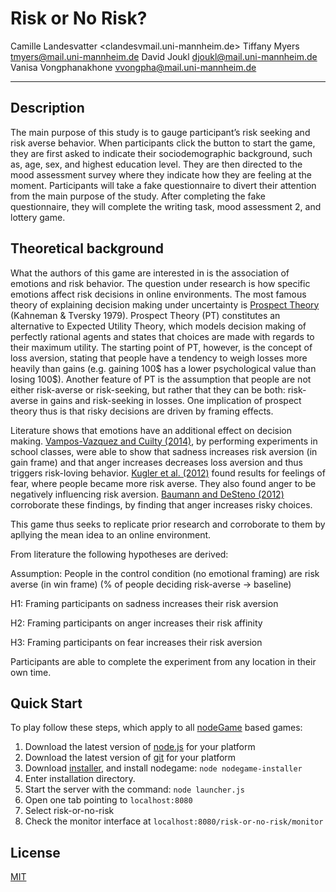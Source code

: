 # Risk or No Risk?

Camille Landesvatter <clandesvmail.uni-mannheim.de>
Tiffany Myers <tmyers@mail.uni-mannheim.de>
David Joukl <djoukl@mail.uni-mannheim.de>
Vanisa Vongphanakhone <vvongpha@mail.uni-mannheim.de>

---

## Description

The main purpose of this study is to gauge participant’s risk seeking and risk averse behavior. When participants click the button to start the game, they are first asked to indicate their sociodemographic background, such as, age, sex, and highest education level. They are then directed to the mood assessment survey where they indicate how they are feeling at the moment. Participants will take a fake questionnaire to divert their attention from the main purpose of the study. After completing the fake questionnaire, they will complete the writing task, mood assessment 2, and lottery game. 

## Theoretical background 

What the authors of this game are interested in is the association of emotions and risk behavior. The question under research is how specific emotions affect risk decisions in online environments.
The most famous theory of explaining decision making under uncertainty is [Prospect Theory](http://en.wikipedia.org/wiki/Prospect_theory) (Kahneman & Tversky 1979). Prospect Theory (PT) constitutes an alternative to Expected Utility Theory, which models decision making of perfectly rational agents and states that choices are made with regards to their maximum utility. The starting point of PT, however, is the concept of loss aversion, stating that people have a tendency to weigh losses more heavily than gains (e.g. gaining 100$ has a lower psychological value than losing 100$). Another feature of PT is the assumption that people are not either risk-averse or risk-seeking, but rather that they can be both: risk-averse in gains and risk-seeking in losses. One implication of prospect theory thus is that risky decisions are driven by framing effects.

Literature shows that emotions have an additional effect on decision making. [Vampos-Vazquez and Cuilty (2014)](http://www.sciencedirect.com/science/article/abs/pii/S2214804314000196), by performing experiments in school classes, were able to show that sadness increases risk aversion (in gain frame) and that anger increases decreases loss aversion and thus triggers risk-loving behavior. [Kugler et al. (2012)](http://www.academia.edu/13129968/Emotion_decision_and_risk_Betting_on_gambles_versus_betting_on_people) found results for feelings of fear, where people became more risk averse. They also found anger to be negatively influencing risk aversion. [Baumann and DeSteno (2012)](http://psycnet.apa.org/record/2012-24952-001) corroborate these findings, by finding that anger increases risky choices.

This game thus seeks to replicate prior research and corroborate to them by apllying the mean idea to an online environment.

From literature the following hypotheses are derived:

Assumption: People in the control condition (no emotional framing) are risk averse (in win frame) (% of people deciding risk-averse -> baseline)

H1: Framing participants on sadness increases their risk aversion

H2: Framing participants on anger increases their risk affinity

H3: Framing participants on fear increases their risk aversion

Participants are able to complete the experiment from any location in their own time.


## Quick Start

To play follow these steps, which apply to all [nodeGame](http://github.com/nodeGame/nodegame) based games:

  1. Download the latest version of [node.js](http://nodejs.org) for
  your platform
  2. Download the latest version of [git](http://www.git-scm.com) for
  your platform
  3. Download [installer](http://nodegame.org/nodegame-installer.js), and install nodegame: `node nodegame-installer`
  4. Enter installation directory.
  5. Start the server with the command: `node launcher.js`
  6. Open one tab pointing to `localhost:8080`
  7. Select risk-or-no-risk
  8. Check the monitor interface at
  `localhost:8080/risk-or-no-risk/monitor`

## License

[MIT](LICENSE)
